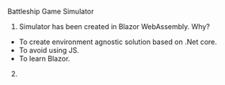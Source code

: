 Battleship Game Simulator

1. Simulator has been created in Blazor WebAssembly.
Why?
- To create environment agnostic solution based on .Net core.
- To avoid using JS.
- To learn Blazor.

2. 
